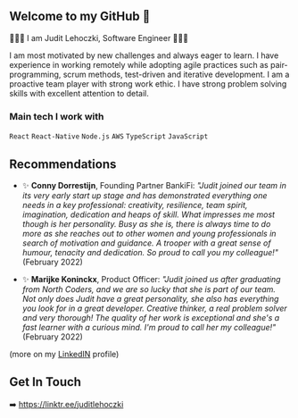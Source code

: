## Welcome to my GitHub 👋
👩🏻‍💻 I am Judit Lehoczki, Software Engineer 👩🏻‍💻

I am most motivated by new challenges and always eager to learn. I have experience in working remotely while adopting agile practices such as pair-programming, scrum methods, test-driven and iterative development.
I am a proactive team player with strong work ethic. I have strong problem solving skills with excellent attention to detail.

### Main tech I work with
`React` `React-Native` `Node.js` `AWS` `TypeScript` `JavaScript`

## Recommendations

- ✨ **Conny Dorrestijn**, Founding Partner BankiFi: *"Judit joined our team in its very early start up stage and has demonstrated everything one needs in a key professional: creativity, resilience, team spirit, imagination, dedication and heaps of skill. What impresses me most though is her personality. Busy as she is, there is always time to do more as she reaches out to other women and young professionals in search of motivation and guidance. A trooper with a great sense of humour, tenacity and dedication. So proud to call you my colleague!"* (February 2022)

- ✨ **Marijke Koninckx**, Product Officer: *"Judit joined us after graduating from North Coders, and we are so lucky that she is part of our team. Not only does Judit have a great personality, she also has everything you look for in a great developer. Creative thinker, a real problem solver and very thorough! The quality of her work is exceptional and she's a fast learner with a curious mind. I'm proud to call her my colleague!"* (February 2022)

(more on my [LinkedIN](https://www.linkedin.com/in/juditlehoczki/) profile)

## Get In Touch
➡️ https://linktr.ee/juditlehoczki
